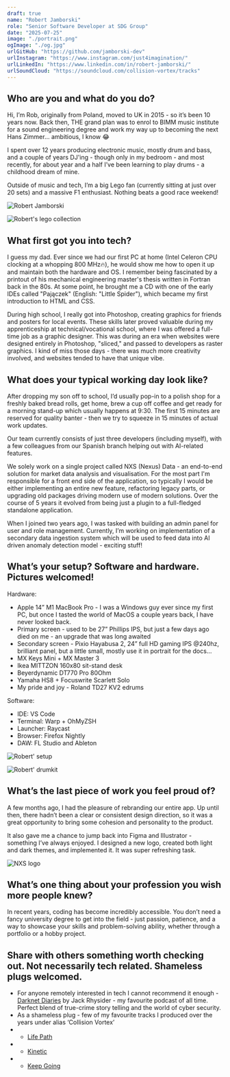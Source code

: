```yaml
---
draft: true
name: "Robert Jamborski"
role: "Senior Software Developer at SDG Group"
date: "2025-07-25"
image: "./portrait.png"
ogImage: "./og.jpg"
urlGitHub: "https://github.com/jamborski-dev"
urlInstagram: "https://www.instagram.com/just4imagination/"
urlLinkedIn: "https://www.linkedin.com/in/robert-jamborski/"
urlSoundCloud: "https://soundcloud.com/collision-vortex/tracks"
---
```


## Who are you and what do you do?

Hi, I’m Rob, originally from Poland, moved to UK in 2015 - so it’s been 10 years now. Back then, THE grand plan was to enrol to BIMM music institute for a sound engineering degree and work my way up to becoming the next Hans Zimmer… ambitious, I know 😂

I spent over 12 years producing electronic music, mostly drum and bass, and a couple of years DJ'ing - though only in my bedroom - and most recently, for about year and a half I’ve been learning to play drums - a childhood dream of mine.

Outside of music and tech, I’m a big Lego fan (currently sitting at just over 20 sets) and a massive F1 enthusiast. Nothing beats a good race weekend!

![Robert Jamborski](./portrait.png)

![Robert's lego collection](lego.jpg)

## What first got you into tech?

I guess my dad. Ever since we had our first PC at home (Intel Celeron CPU clocking at a whopping 800 MHz🔥), he would show me how to open it up and maintain both the hardware and OS. I remember being fascinated by a printout of his mechanical engineering master's thesis written in Fortran back in the 80s. At some point, he brought me a CD with one of the early IDEs called "Pajączek" (English: "Little Spider"), which became my first introduction to HTML and CSS.

During high school, I really got into Photoshop, creating graphics for friends and posters for local events. These skills later proved valuable during my apprenticeship at technical/vocational school, where I was offered a full-time job as a graphic designer. This was during an era when websites were designed entirely in Photoshop, "sliced," and passed to developers as raster graphics. I kind of miss those days - there was much more creativity involved, and websites tended to have that unique vibe.

## What does your typical working day look like?

After dropping my son off to school, I’d usually pop-in to a polish shop for a freshly baked bread rolls, get home, brew a cup off coffee and get ready for a morning stand-up which usually happens at 9:30. The first 15 minutes are reserved for quality banter - then we try to squeeze in 15 minutes of actual work updates.

Our team currently consists of just three developers (including myself), with a few colleagues from our Spanish branch helping out with AI-related features.

We solely work on a single project called NXS (Nexus) Data - an end-to-end solution for market data analysis and visualisation. For the most part I'm responsible for a front end side of the application, so typically I would be either implementing an entire new feature, refactoring legacy parts, or upgrading old packages driving modern use of modern solutions. Over the course of 5 years it evolved from being just a plugin to a full-fledged standalone application.

When I joined two years ago, I was tasked with building an admin panel for user and role management. Currently, I’m working on implementation of a secondary data ingestion system which will be used to feed data into AI driven anomaly detection model - exciting stuff!

## What’s your setup? Software and hardware. Pictures welcomed!

Hardware:

- Apple 14” M1 MacBook Pro - I was a Windows guy ever since my first PC, but once I tasted the world of MacOS a couple years back, I have never looked back.
- Primary screen - used to be 27” Phillips IPS, but just a few days ago died on me - an upgrade that was long awaited
- Secondary screen - Pixio Hayabusa 2, 24” full HD gaming IPS @240hz, brilliant panel, but a little small, mostly use it in portrait for the docs…
- MX Keys Mini + MX Master 3
- Ikea MITTZON 160x80 sit-stand desk
- Beyerdynamic DT770 Pro 80Ohm
- Yamaha HS8 + Focuswrite Scarlett Solo
- My pride and joy - Roland TD27 KV2 edrums

Software:

- IDE: VS Code
- Terminal: Warp + OhMyZSH
- Launcher: Raycast
- Browser: Firefox Nightly
- DAW: FL Studio and Ableton

![Robert' setup](setup.jpg)

![Robert' drumkit](drums.png)

## What’s the last piece of work you feel proud of?

A few months ago, I had the pleasure of rebranding our entire app. Up until then, there hadn’t been a clear or consistent design direction, so it was a great opportunity to bring some cohesion and personality to the product.

It also gave me a chance to jump back into Figma and Illustrator - something I’ve always enjoyed. I designed a new logo, created both light and dark themes, and implemented it. It was super refreshing task.

![NXS logo](nxs.jpg)

## What’s one thing about your profession you wish more people knew?

In recent years, coding has become incredibly accessible. You don’t need a fancy university degree to get into the field - just passion, patience, and a way to showcase your skills and problem-solving ability, whether through a portfolio or a hobby project.

## Share with others something worth checking out. Not necessarily tech related. Shameless plugs welcomed.

- For anyone remotely interested in tech I cannot recommend it enough - [Darknet Diaries](https://darknetdiaries.com/) by Jack Rhysider - my favourite podcast of all time. Perfect blend of true-crime story telling and the world of cyber security.
- As a shameless plug - few of my favourite tracks I produced over the years under alias ‘Collision Vortex’
- - [Life Path](https://soundcloud.com/collision-vortex/life-path)
- - [Kinetic](https://soundcloud.com/collision-vortex/collision-vortex-kinetic2)
- - [Keep Going](https://soundcloud.com/collision-vortex/keep-going-pre-master)
